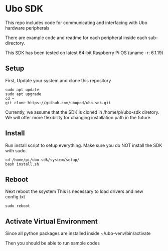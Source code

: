 # Ubo SDK
This repo includes code for communicating and interfacing with Ubo hardware peripherals

There are example code and readme for each peripheral inside each sub-directory.

This SDK has been tested on latest 64-bit Raspberry Pi OS (uname -r: 6.1.19)

## Setup

First, Update your system and clone this repository 

```
sudo apt update  
sudo apt upgrade  
cd ~
git clone https://github.com/ubopod/ubo-sdk.git 
```

Currently, we assume that the SDK is cloned in /home/pi/ubo-sdk diretory. We will offer more flexibility for changing installation path in the future.

## Install

Run install script to setup everything. Make sure you do NOT install the SDK with sudo.

```
cd /home/pi/ubo-sdk/system/setup/  
bash install.sh
```

## Reboot
Next reboot the ssystem This is necessary to load drivers and new config.txt

`sudo reboot`

## Activate Virtual Environment

Since all python packages are installed inside ~/ubo-venv/bin/activate

Then you should be able to run sample codes 

